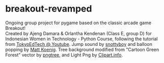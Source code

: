 # breakout-revamped
Ongoing group project for pygame based on the classic arcade game Breakout!<br/>
Created by Ajeng Damara & Orlantha Kendenan (Class E, group D) for Indonesian Women in Technology - Python Course,
following the tutorial from [TokyoEdTech @ Youtube](https://www.youtube.com/watch?v=DNMuuynBeBA). Jump sound by [snottyboy](https://soundbible.com/1343-Jump.html) and balloon popping by [Matt Koenig](https://soundbible.com/1522-Balloon-Popping.html). Tree background modified from "Cartoon Green Forest" vector by [pngtree](https://pngtree.com/freepng/cartoon-green-forest_4183011.html), and Light Png by [Clipart.info](https://clipart.info/light-png-transparent-background-10899).
